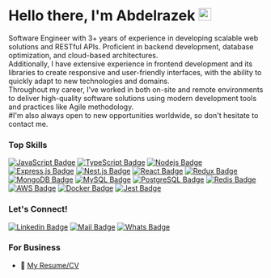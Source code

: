 # Hello there, I'm Abdelrazek <img src="https://user-images.githubusercontent.com/1303154/88677602-1635ba80-d120-11ea-84d8-d263ba5fc3c0.gif" width="25" alt="hi">

Software Engineer with 3+ years of experience in developing scalable web solutions and RESTful APIs.
Proficient in backend development, database optimization, and cloud-based architectures.<br>
Additionally, I have extensive experience in frontend development and its libraries to create responsive and user-friendly interfaces, with the ability to quickly adapt to new technologies and domains.<br>
Throughout my career, I’ve worked in both on-site and remote environments to deliver high-quality software solutions using modern development tools and practices like Agile methodology.<br>
#I'm also always open to new opportunities worldwide, so don't hesitate to contact me.

### Top Skills

[![JavaScript Badge](https://img.shields.io/badge/-JavaScript-F7DF1E?&logo=javascript&logoColor=000)](#) [![TypeScript Badge](https://img.shields.io/badge/-TypeScript-3178C6?logo=typescript&logoColor=fff)](#) [![Nodejs Badge](https://img.shields.io/badge/-Node.js-6DA55F?logo=node.js&logoColor=white)](#) [![Express.js Badge](https://img.shields.io/badge/Express.js-%23404d59.svg?logo=express&logoColor=%2361DAFB)](#) [![Nest.js Badge](https://img.shields.io/badge/Nest.js-%23E0234E.svg?logo=nestjs&logoColor=white)](#) [![React Badge](https://img.shields.io/badge/React.js-%2320232a.svg?logo=react&logoColor=%2361DAFB)](#) [![Redux Badge](https://img.shields.io/badge/Redux-764ABC?logo=redux&logoColor=fff)](#) <br> [![MongoDB Badge](https://img.shields.io/badge/MongoDB-%234ea94b.svg?logo=mongodb&logoColor=white)](#) [![MySQL Badge](https://img.shields.io/badge/MySQL-4479A1?logo=mysql&logoColor=fff)](#) [![PostgreSQL Badge](https://img.shields.io/badge/PostgreSQL-%23316192.svg?logo=postgresql&logoColor=white)](#) [![Redis Badge](https://img.shields.io/badge/Redis-%23DD0031.svg?logo=redis&logoColor=white)](#) [![AWS Badge](https://img.shields.io/badge/AWS-%23FF9900.svg?logo=amazon-web-services&logoColor=white)](#)  [![Docker Badge](https://img.shields.io/badge/Docker-2496ED?logo=docker&logoColor=fff)](#) [![Jest Badge](https://img.shields.io/badge/Jest-C21325?logo=jest&logoColor=fff)](#)


### Let's Connect!

[![Linkedin Badge](https://img.shields.io/badge/-Abdelrazek-0e76a8?style=flat&labelColor=0e76a8&logo=linkedin&logoColor=white)](https://www.linkedin.com/in/abdelrazek-ali) [![Mail Badge](https://img.shields.io/badge/-dev.abdelrazek-c0392b?style=flat&labelColor=c0392b&logo=gmail&logoColor=white)](mailto:dev.abdelrazek@gmail.com) [![Whats Badge](https://img.shields.io/badge/-+201092018531-57ab51?style=flat&labelColor=57ab51&logo=whatsapp&logoColor=white)](https://wa.me/+201092018531)


### For Business
- :paperclip: [My Resume/CV](https://github.com/user-attachments/files/17556880/Abdelrazek_SoftwareEngineer_CV.pdf)


